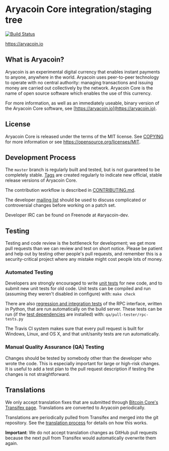Aryacoin Core integration/staging tree
=====================================

[![Build Status](https://travis-ci.org/aryacoin-project/aryacoin.svg?branch=master)](https://travis-ci.org/aryacoin-project/aryacoin)

https://aryacoin.io

What is Aryacoin?
----------------

Aryacoin is an experimental digital currency that enables instant payments to
anyone, anywhere in the world. Aryacoin uses peer-to-peer technology to operate
with no central authority: managing transactions and issuing money are carried
out collectively by the network. Aryacoin Core is the name of open source
software which enables the use of this currency.

For more information, as well as an immediately useable, binary version of
the Aryacoin Core software, see [https://aryacoin.io](https://aryacoin.io).

License
-------

Aryacoin Core is released under the terms of the MIT license. See [COPYING](COPYING) for more
information or see https://opensource.org/licenses/MIT.

Development Process
-------------------

The `master` branch is regularly built and tested, but is not guaranteed to be
completely stable. [Tags](https://github.com/Aryacoin/Aryacoin/tags) are created
regularly to indicate new official, stable release versions of Aryacoin Core.

The contribution workflow is described in [CONTRIBUTING.md](CONTRIBUTING.md).

The developer [mailing list](https://groups.google.com/forum/#!forum/aryacoin-dev)
should be used to discuss complicated or controversial changes before working
on a patch set.

Developer IRC can be found on Freenode at #aryacoin-dev.

Testing
-------

Testing and code review is the bottleneck for development; we get more pull
requests than we can review and test on short notice. Please be patient and help out by testing
other people's pull requests, and remember this is a security-critical project where any mistake might cost people
lots of money.

### Automated Testing

Developers are strongly encouraged to write [unit tests](/doc/unit-tests.md) for new code, and to
submit new unit tests for old code. Unit tests can be compiled and run
(assuming they weren't disabled in configure) with: `make check`

There are also [regression and integration tests](/qa) of the RPC interface, written
in Python, that are run automatically on the build server.
These tests can be run (if the [test dependencies](/qa) are installed) with: `qa/pull-tester/rpc-tests.py`

The Travis CI system makes sure that every pull request is built for Windows, Linux, and OS X, and that unit/sanity tests are run automatically.

### Manual Quality Assurance (QA) Testing

Changes should be tested by somebody other than the developer who wrote the
code. This is especially important for large or high-risk changes. It is useful
to add a test plan to the pull request description if testing the changes is
not straightforward.

Translations
------------

We only accept translation fixes that are submitted through [Bitcoin Core's Transifex page](https://www.transifex.com/projects/p/bitcoin/).
Translations are converted to Aryacoin periodically.

Translations are periodically pulled from Transifex and merged into the git repository. See the
[translation process](doc/translation_process.md) for details on how this works.

**Important**: We do not accept translation changes as GitHub pull requests because the next
pull from Transifex would automatically overwrite them again.
